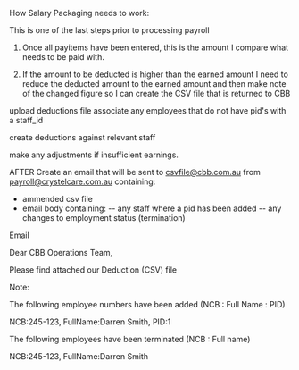How Salary Packaging needs to work:

This is one of the last steps prior to processing payroll

1) Once all payitems have been entered, this is the amount I compare what needs to be paid with.

2) If the amount to be deducted is higher than the earned amount I need to reduce the deducted amount to the earned amount and then make note of the changed figure so I can create the CSV file that is returned to CBB


upload deductions file
associate any employees that do not have pid's with a staff_id

create deductions against relevant staff

make any adjustments if insufficient earnings.

AFTER 
Create an email that will be sent to csvfile@cbb.com.au from payroll@crystelcare.com.au containing:
 - ammended csv file
 - email body containing:
 -- any staff where a pid has been added
 -- any changes to employment status (termination)

Email

Dear CBB Operations Team,

Please find attached our Deduction (CSV) file

Note:

The following employee numbers have been added (NCB : Full Name : PID)

NCB:245-123, FullName:Darren Smith, PID:1


The following employees have been terminated (NCB : Full name)

NCB:245-123, FullName:Darren Smith


